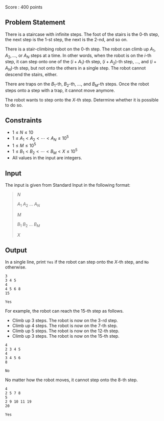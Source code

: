 Score : $400$ points

## Problem Statement

There is a staircase with infinite steps.
The foot of the stairs is the $0$-th step, the next step is the $1$-st step, the next is the $2$-nd, and so on.

There is a stair-climbing robot on the $0$-th step.
The robot can climb up $A _ 1,A _ 2,\ldots$, or $A _ N$ steps at a time.
In other words, when the robot is on the $i$-th step, it can step onto one of the $(i+A _ 1)$-th step, $(i+A _ 2)$-th step, $\ldots$, and $(i+A _ N)$-th step,
but not onto the others in a single step.
The robot cannot descend the stairs, either.

There are traps on the $B _ 1$-th, $B _ 2$-th, $\ldots$, and $B _ M$-th steps.
Once the robot steps onto a step with a trap, it cannot move anymore.

The robot wants to step onto the $X$-th step.
Determine whether it is possible to do so.

## Constraints

- $1\leq N\leq10$
- $1\leq A _ 1\lt A _ 2\lt\cdots\lt A _ N\leq10^5$
- $1\leq M\leq10^5$
- $1\leq B _ 1\lt B _ 2\lt\cdots\lt B _ M\lt X\leq10^5$
- All values in the input are integers.

## Input

The input is given from Standard Input in the following format:

> $N$
> 
> $A _ 1$ $A _ 2$ $\ldots$ $A _ N$
> 
> $M$
> 
> $B _ 1$ $B _ 2$ $\ldots$ $B _ M$
> 
> $X$

## Output

In a single line, print `Yes` if the robot can step onto the $X$-th step, and `No` otherwise.

```input1
3
3 4 5
4
4 5 6 8
15
```

```output1
Yes
```

For example, the robot can reach the $15$-th step as follows.

- Climb up $3$ steps.  The robot is now on the $3$-rd step.
- Climb up $4$ steps.  The robot is now on the $7$-th step.
- Climb up $5$ steps.  The robot is now on the $12$-th step.
- Climb up $3$ steps.  The robot is now on the $15$-th step.

```input2
4
2 3 4 5
4
3 4 5 6
8
```

```output2
No
```

No matter how the robot moves, it cannot step onto the $8$-th step.

```input3
4
2 5 7 8
5
2 9 10 11 19
20
```

```output3
Yes
```
